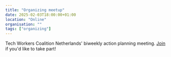 ```yaml
---
title: "Organizing meetup"
date: 2025-02-03T18:00:00+01:00
location: "Online"
organisation: ""
tags: ["organizing"]
---
```


Tech Workers Coalition Netherlands' biweekly action planning meeting. [Join](/en/join) if you'd like to take part!
